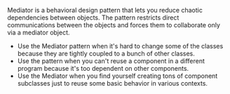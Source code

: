 Mediator is a behavioral design pattern that lets you reduce chaotic dependencies between objects. The pattern restricts direct communications between the objects and forces them to collaborate only via a mediator object.

- Use the Mediator pattern when it's hard to change some of the classes because they are tightly coupled to a bunch of other classes.
- Use the pattern when you can't reuse a component in a different program because it's too dependent on other components.
- Use the Mediator when you find yourself creating tons of component subclasses just to reuse some basic behavior in various contexts.
